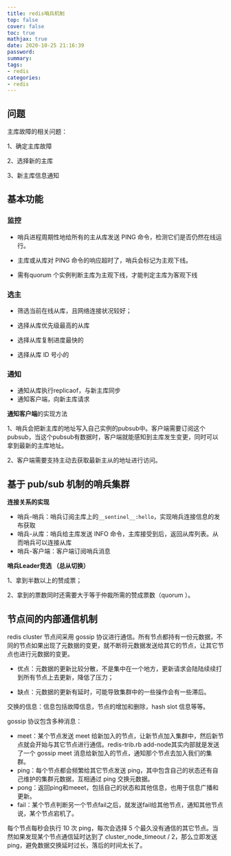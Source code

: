 ```yaml
---
title: redis哨兵机制
top: false
cover: false
toc: true
mathjax: true
date: 2020-10-25 21:16:39
password:
summary:
tags:
- redis
categories:
- redis
---
```


## 问题

主库故障的相关问题：

1、确定主库故障

2、选择新的主库

3、新主库信息通知

## 基本功能

### 监控

- 哨兵进程周期性地给所有的主从库发送 PING 命令，检测它们是否仍然在线运行。

- 主库或从库对 PING 命令的响应超时了，哨兵会标记为主观下线。

- 需有quorum 个实例判断主库为主观下线，才能判定主库为客观下线

### 选主

- 筛选当前在线从库，且网络连接状况较好；

- 选择从库优先级最高的从库

- 选择从库复制进度最快的

- 选择从库 ID 号小的

### 通知

- 通知从库执行replicaof，与新主库同步
- 通知客户端，向新主库请求

**通知客户端**的实现方法

1、哨兵会把新主库的地址写入自己实例的pubsub中。客户端需要订阅这个pubsub，当这个pubsub有数据时，客户端就能感知到主库发生变更，同时可以拿到最新的主库地址。

2、客户端需要支持主动去获取最新主从的地址进行访问。

## 基于 pub/sub 机制的哨兵集群

**连接关系的实现**

- 哨兵-哨兵：哨兵订阅主库上的`__sentinel__:hello`，实现哨兵连接信息的发布获取
- 哨兵-从库：哨兵给主库发送 INFO 命令，主库接受到后，返回从库列表。从而哨兵可以连接从库
- 哨兵-客户端：客户端订阅哨兵消息


**哨兵Leader竞选 （总从切换）**

1、拿到半数以上的赞成票；

2、拿到的票数同时还需要大于等于仲裁所需的赞成票数（quorum ）。

## 节点间的内部通信机制

redis cluster 节点间采用 gossip 协议进行通信。所有节点都持有一份元数据，不同的节点如果出现了元数据的变更，就不断将元数据发送给其它的节点，让其它节点也进行元数据的变更。

- 优点：元数据的更新比较分散，不是集中在一个地方，更新请求会陆陆续续打到所有节点上去更新，降低了压力；

- 缺点：元数据的更新有延时，可能导致集群中的一些操作会有一些滞后。

交换的信息：信息包括故障信息，节点的增加和删除，hash slot 信息等等。

gossip 协议包含多种消息：

- meet：某个节点发送 meet 给新加入的节点，让新节点加入集群中，然后新节点就会开始与其它节点进行通信。redis-trib.rb add-node其实内部就是发送了一个 gossip meet 消息给新加入的节点，通知那个节点去加入我们的集群。
- ping：每个节点都会频繁给其它节点发送 ping，其中包含自己的状态还有自己维护的集群元数据，互相通过 ping 交换元数据。
- pong：返回ping和meeet，包括自己的状态和其他信息，也用于信息广播和更新。
- fail：某个节点判断另一个节点fail之后，就发送fail给其他节点，通知其他节点说，某个节点宕机了。

每个节点每秒会执行 10 次 ping，每次会选择 5 个最久没有通信的其它节点。当然如果发现某个节点通信延时达到了 cluster_node_timeout / 2，那么立即发送 ping，避免数据交换延时过长，落后的时间太长了。